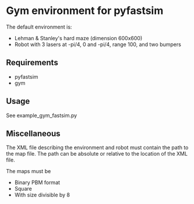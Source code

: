 # Gym environment for pyfastsim

The default environment is:
- Lehman & Stanley's hard maze (dimension 600x600)
- Robot with 3 lasers at -pi/4, 0 and -pi/4, range 100, and two bumpers




## Requirements
- pyfastsim
- gym

## Usage

See example_gym_fastsim.py

## Miscellaneous

The XML file describing the environment and robot must contain the path to the map file. The path can be absolute or relative to the location of the XML file.

The maps must be
* Binary PBM format
* Square
* With size divisible by 8
